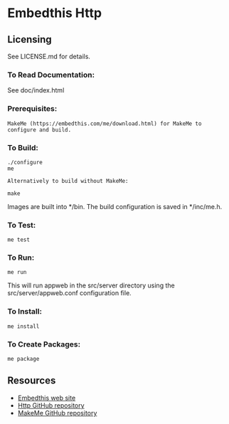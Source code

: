 Embedthis Http
===

Licensing
---
See LICENSE.md for details.

### To Read Documentation:

  See doc/index.html

### Prerequisites:
    MakeMe (https://embedthis.com/me/download.html) for MakeMe to configure and build.

### To Build:

    ./configure
    me

    Alternatively to build without MakeMe:

    make

Images are built into */bin. The build configuration is saved in */inc/me.h.

### To Test:

    me test

### To Run:

    me run

This will run appweb in the src/server directory using the src/server/appweb.conf configuration file.

### To Install:

    me install

### To Create Packages:

    me package

Resources
---
  - [Embedthis web site](https://embedthis.com/)
  - [Http GitHub repository](http://github.com/embedthis/http)
  - [MakeMe GitHub repository](http://github.com/embedthis/makeme)
